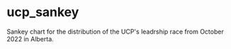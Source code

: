 # ucp_sankey
Sankey chart for the distribution of the UCP's leadrship race from October 2022 in Alberta.
